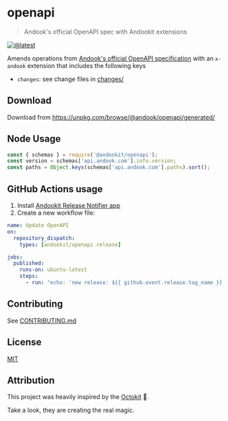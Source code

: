 # openapi

> Andook's official OpenAPI spec with Andookit extensions

[![@latest](https://img.shields.io/npm/v/@andookit/openapi.svg)](https://www.npmjs.com/package/@andookit/openapi)

Amends operations from [Andook's official OpenAPI specification](https://github.com/andook/rest-api-description/) with an `x-andook` extension that includes the following keys

- `changes`: see change files in [changes/](changes/)

## Download

Download from https://unpkg.com/browse/@andook/openapi/generated/

## Node Usage

```js
const { schemas } = require('@andookit/openapi');
const version = schemas['api.andook.com'].info.version;
const paths = Object.keys(schemas['api.andook.com'].paths).sort();
```

## GitHub Actions usage

1. Install [Andookit Release Notifier app](https://github.com/apps/andookit-release-notifier/)
2. Create a new workflow file:

```yml
name: Update OpenAPI
on:
  repository_dispatch:
    types: [andookit/openapi release]

jobs:
  published:
    runs-on: ubuntu-latest
    steps:
      - run: "echo: 'new release: ${{ github.event.release.tag_name }}'"
```

## Contributing

See [CONTRIBUTING.md](CONTRIBUTING.md)

## License

[MIT](LICENSE)

## Attribution

This project was heavily inspired by the [Octokit](https://github.com/octokit/openapi) 💖. 

Take a look, they are creating the real magic.
